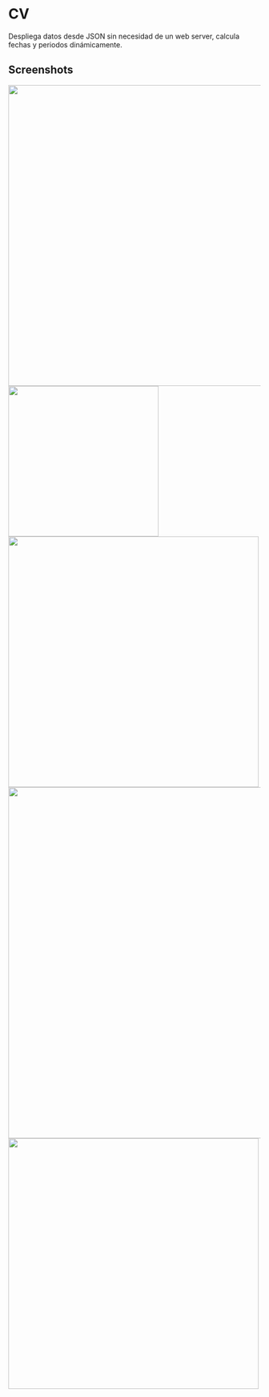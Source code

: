 # CV

Despliega datos desde JSON sin necesidad de un web server, calcula fechas y periodos dinámicamente.

## Screenshots

<div>
  <img src="https://user-images.githubusercontent.com/23427095/121272805-793dc500-c88c-11eb-8851-0439db071c8d.png" alt=""	title="Estructura de interfaz" width="600px" height="auto"/>
  <img src="https://user-images.githubusercontent.com/23427095/121272819-822e9680-c88c-11eb-850b-271bc0d9cd4e.png" alt=""	title="Estilos CSS" width="300px" height="auto"/>
  <img src="https://user-images.githubusercontent.com/23427095/121272962-cf126d00-c88c-11eb-8ed6-a37bf041d5bf.png" alt=""	title="Estructura HTML" width="500px" height="auto"/>
    <img src="https://user-images.githubusercontent.com/23427095/121273231-624ba280-c88d-11eb-8f32-12feb64b5621.png" alt=""	title="Método de Javascript" width="700px" height="auto"/>
  <img src="https://user-images.githubusercontent.com/23427095/121274197-a17af300-c88f-11eb-913e-04e66ec0e48d.png" alt=""	title="Datos JSON" width="500px" height="auto"/> 

</div>

